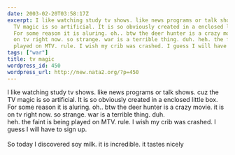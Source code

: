 ```yaml
---
date: 2003-02-20T03:58:17Z
excerpt: I like watching study tv shows. like news programs or talk shows. cuz the
  TV magic is so artificial. It is so obviously created in a enclosed little box.
  For some reason it is aluring. oh.. btw the deer hunter is a crazy movie. it is
  on tv right now. so strange. war is a terrible thing. duh. heh. the faint is being
  played on MTV. rule. I wish my crib was crashed. I guess I will have to sign ...
tags: ["war"]
title: tv magic
wordpress_id: 450
wordpress_url: http://new.nata2.org/?p=450
---
```


I like watching study tv shows. like news programs or talk shows. cuz the TV magic is so artificial. It is so obviously created in a enclosed little box. For some reason it is aluring. oh.. btw the deer hunter is a crazy movie. it is on tv right now. so strange. war is a terrible thing. duh. <br/>heh. the faint is being played on MTV. rule. I wish my crib was crashed. I guess I will have to sign up.<br/><br/>So today I discovered soy milk. it is incredible. it tastes nicely
